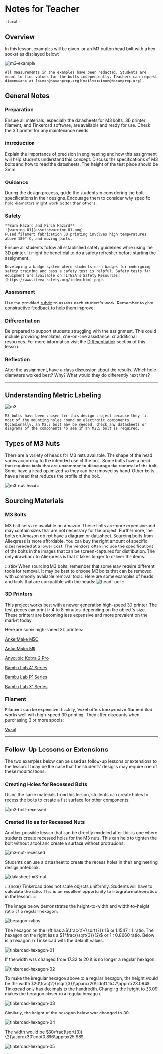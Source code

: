 # Notes for Teacher

```{contents}
:local:
```

## Overview

In this lesson, examples will be given for an M3 button head bolt with a hex socket as displayed below:

![m3-example](assets/m3-example.png)

```{attention}
All measurements in the examples have been redacted. Students are meant to find values for the bolts independently. Teachers can request dimensions at [simon@hasanprep.org](mailto:simon@hasanprep.org). 
```

## General Notes

### Preparation

Ensure all materials, especially the datasheets for M3 bolts, 3D printer, filament, and Tinkercad software, are available and ready for use. Check the 3D printer for any maintenance needs. 

### Introduction

Explain the importance of precision in engineering and how this assignment will help students understand this concept. Discuss the specifications of M3 bolts and how to read the datasheets. The height of the test piece should be 3mm.

### Guidance

During the design process, guide the students in considering the bolt specifications in their designs. Encourage them to consider why specific hole diameters might work better than others. 

### Safety 

```{warning}
**Burn Hazard and Pinch Hazard**
![warning-01](assets/warning-01.png)
Fused filament fabrication 3D printing involves high temperatures above 180° C, and moving parts.
```

Ensure all students follow all established safety guidelines while using the 3D printer.  It might be beneficial to do a safety refresher before starting the assignment. 

```{tip}
Developing a badge system where students earn badges for undergoing safety training and pass a safety test is helpful. Safety tests for equipment are available on [ITEEA's Safety Resources](https://www.iteea-safety.org/index.htm) page. 
```

### Assessment

Use the provided [rubric](../assessment/assessment-01.md) to assess each student's work. Remember to give constructive feedback to help them improve. 

### Differentiation

Be prepared to support students struggling with the assignment. This could include providing templates, one-on-one assistance, or additional resources. For more information visit the [Differentiation](../differentiation/differentiation-01.md) section of this lesson.

### Reflection

After the assignment, have a class discussion about the results. Which hole diameters worked best? Why? What would they do differently next time? 

---

## Understanding Metric Labeling



![m3](assets/m3.png)



```{note} 
M3 bolts have been chosen for this design project because they fit most of the mounting holes found on electronic components. Occasionally, an M2.5 bolt may be needed. Check any datasheets or diagrams of the components to see if an M2.5 bolt is required.
```

## Types of M3 Nuts

There are a variety of heads for M3 nuts available. The shape of the head varies according to the intended use of the bolt. Some bolts have a head. that requires tools that are uncommon to discourage the removal of the bolt. Some have a head optimized so they can be removed by hand. Other bolts have a head that reduces the profile of the bolt.

![m3-nut-heads](assets/m3-nut-heads.png)



## Sourcing Materials

### M3 Bolts

M3 bolt sets are available on Amazon. These bolts are more expensive and may contain sizes that are not necessary for the project. Furthermore, the bolts on Amazon do not have a diagram or datasheet. Sourcing bolts from Aliexpress is more affordable. You can buy the right amount of specific sizes needed at a lower cost. The vendors often include the specifications of the bolts in the images that can be screen-captured for distribution. The only drawback to Aliexpress is that it takes longer to deliver the items.

:::{tip}
When sourcing M3 bolts, remember that some may require different tools for removal. It may be best to choose M3 bolts that can be removed with commonly available removal tools. Here are some examples of heads and tools that are compatible with the heads:
![head-tool](assets/head-tool.png)
:::

### 3D Printers

This project works best with a newer generation high-speed 3D printer. The test pieces can print in 4 to 8 minutes, depending on the object's size. These printers are becoming less expensive and more prevalent on the market today.

Here are some high-speed 3D printers:

[AnkerMake M5C](https://www.ankermake.com/collections/all-3d-printers?ref=homepage_AccessoriesBanner1&pf_t_printer_model=M5C+3D+Printers)

[AnkerMake M5](https://www.ankermake.com/collections/all-3d-printers?ref=homepage_AccessoriesBanner1&pf_t_printer_model=M5+3D+Printers)

[Anycubic Kobra 2 Pro](https://www.anycubic.com/products/kobra-2-pro)

[Bambu Lab A1 Series](https://us.store.bambulab.com/collections/a1-series)

[Bambu Lab P1 Series](https://us.store.bambulab.com/collections/p1-series)

[Bambu Lab X1 Series](https://us.store.bambulab.com/collections/x1-series)

### Filament

Filament can be expensive. Luckily, Voxel offers inexpensive filament that works well with high-speed 3D printing. They offer discounts when purchasing 3 or more spools:

[Voxel](https://voxelpla.com/)

---

## Follow-Up Lessons or Extensions

The two examples below can be used as follow-up lessons or extensions to the lesson. It may be the case that the students' designs may require one of these modifications.

### Creating Holes for Recessed Bolts

Using the same materials from this lesson, students can create holes to recess the bolts to create a flat surface for other components.

![m3-bolt-recessed](assets/m3-bolt-recessed.png)

### Created Holes for Recessed Nuts

Another possible lesson that can be directly modeled after this is one where students create recessed holes for the M3 nuts. This can help to tighten the bolt without a tool and create a surface without protrusions.

![m3-nut-recessed](assets/m3-nut-recessed.png)

Students can use a datasheet to create the recess holes in their engineering design notebook.

![datasheet-m3-nut](assets/datasheet-m3-nut.jpg)

:::{note}
Tinkercad does not scale objects uniformly. Students will have to calculate the ratio. This is an excellent opportunity to integrate mathematics in the lesson.
::: 

The image below demonstrates the height-to-width and width-to-height ratio of a regular hexagon:

![hexagon-ratios](assets/hexagon-ratios.png)

The hexagon on the left has a $\frac{2}{\sqrt{3}}:1$ or $1.1547:1$ ratio. The hexagon on the right has a $1:\frac{\sqrt{3}}{2}$ or $1:0.8660$ ratio. Below is a hexagon in Tinkercad with the default values.

![tinkercad-hexagon-01](assets/tinkercad-hexagon-01.jpg)

If the width was changed from $17.32$ to $20$ it is no longer a regular hexagon.

![tinkercad-hexagon-02](assets/tinkercad-hexagon-02.jpg)

To make the irregular hexagon above to a regular hexagon, the height would be the width $20\frac{2}{\sqrt{3}}\approx20\cdot1.1547\approx23.094$. Tinkercad only has decimals to the hundredth. Changing the height to 23.09 makes the hexagon closer to a regular hexagon.

![tinkercad-hexagon-03](assets/tinkercad-hexagon-03.jpg)

Similarly, the height of the hexagon below was changed to $30$.

![tinkercad-hexagon-04](assets/tinkercad-hexagon-04.jpg)

The width would be $30\frac{\sqrt{3}}{2}\approx30\cdot0.866\approx25.98$.

![tinkercad-hexagon-05](assets/tinkercad-hexagon-05.jpg)

